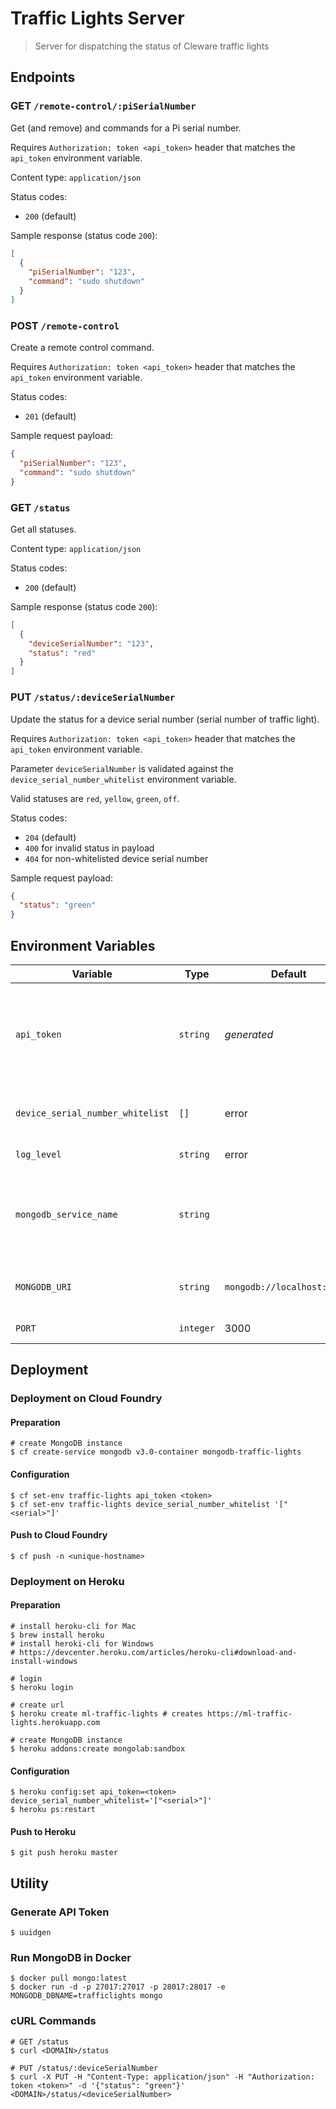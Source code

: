 # Traffic Lights Server

> Server for dispatching the status of Cleware traffic lights

## Endpoints

### GET `/remote-control/:piSerialNumber`

Get (and remove) and commands for a Pi serial number.

Requires `Authorization: token <api_token>` header that matches the `api_token` environment variable.

Content type: `application/json`

Status codes:
- `200` (default)

Sample response (status code `200`):

```json
[
  {
    "piSerialNumber": "123",
    "command": "sudo shutdown"
  }
]
```

### POST `/remote-control`

Create a remote control command.

Requires `Authorization: token <api_token>` header that matches the `api_token` environment variable.

Status codes:
- `201` (default)

Sample request payload:

```json
{
  "piSerialNumber": "123",
  "command": "sudo shutdown"
}
```

### GET `/status`

Get all statuses.

Content type: `application/json`

Status codes:
- `200` (default)

Sample response (status code `200`):

```json
[
  {
    "deviceSerialNumber": "123",
    "status": "red"
  }
]
```

### PUT `/status/:deviceSerialNumber`

Update the status for a device serial number (serial number of traffic light).

Requires `Authorization: token <api_token>` header that matches the `api_token` environment variable.

Parameter `deviceSerialNumber` is validated against the `device_serial_number_whitelist` environment variable.

Valid statuses are `red`, `yellow`, `green`, `off`.

Status codes:
- `204` (default)
- `400` for invalid status in payload
- `404` for non-whitelisted device serial number

Sample request payload:

```json
{
  "status": "green" 
}
```

## Environment Variables

| Variable | Type | Default | Description |
| --- | --- | --- | --- |
| `api_token` | `string` | *generated* | API token for changing data, logged to the console at start up with `info` |
| `device_serial_number_whitelist` | `[]` | error | Array of whitelisted serial numbers. |
| `log_level` | `string` | error | Minimum log level |
| `mongodb_service_name` | `string` | | the name of the MongoDB service (Cloud Foundry only) |
| `MONGODB_URI` | `string` | `mongodb://localhost:27017` | The uri of the Mongo DB (Heroku only) |
| `PORT` | `integer` | 3000 | Port for the web server |

## Deployment

### Deployment on Cloud Foundry

#### Preparation

```shell
# create MongoDB instance
$ cf create-service mongodb v3.0-container mongodb-traffic-lights
```

#### Configuration

```shell
$ cf set-env traffic-lights api_token <token>
$ cf set-env traffic-lights device_serial_number_whitelist '["<serial>"]'
```

#### Push to Cloud Foundry

```shell
$ cf push -n <unique-hostname>
```

### Deployment on Heroku

#### Preparation

```shell
# install heroku-cli for Mac
$ brew install heroku
# install heroki-cli for Windows
# https://devcenter.heroku.com/articles/heroku-cli#download-and-install-windows

# login
$ heroku login

# create url
$ heroku create ml-traffic-lights # creates https://ml-traffic-lights.herokuapp.com

# create MongoDB instance
$ heroku addons:create mongolab:sandbox
```

#### Configuration

```shell
$ heroku config:set api_token=<token> device_serial_number_whitelist='["<serial>"]'
$ heroku ps:restart
```

#### Push to Heroku

```shell
$ git push heroku master
```

## Utility

### Generate API Token

```shell
$ uuidgen
```

### Run MongoDB in Docker

```shell
$ docker pull mongo:latest
$ docker run -d -p 27017:27017 -p 28017:28017 -e MONGODB_DBNAME=trafficlights mongo
```

### cURL Commands

```shell
# GET /status
$ curl <DOMAIN>/status

# PUT /status/:deviceSerialNumber
$ curl -X PUT -H "Content-Type: application/json" -H "Authorization: token <token>" -d '{"status": "green"}' <DOMAIN>/status/<deviceSerialNumber>
```

